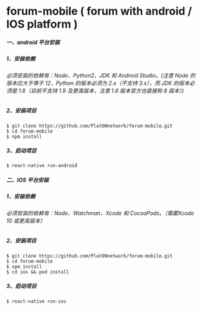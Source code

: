 # forum-mobile ( forum with android / IOS platform )


##### 一、android 平台安装
##### 1、安装依赖
###### 必须安装的依赖有：Node、Python2、JDK 和 Android Studio。(注意 Node 的版本应大于等于 12，Python 的版本必须为 2.x（不支持 3.x），而 JDK 的版本必须是 1.8（目前不支持 1.9 及更高版本，注意 1.8 版本官方也直接称 8 版本）)

##### 2、安装项目
```
$ git clone https://github.com/PlatONnetwork/forum-mobile.git
$ cd forum-mobile 
$ npm install
```
##### 3、启动项目
```
$ react-native run-android
```


##### 二、IOS 平台安装
##### 1、安装依赖
###### 必须安装的依赖有：Node、Watchman、Xcode 和 CocoaPods。（需要Xcode 10 或更高版本）

##### 2、安装项目
```
$ git clone https://github.com/PlatONnetwork/forum-mobile.git
$ cd forum-mobile
$ npm install
$ cd ios && pod install 
```
##### 3、启动项目
```
$ react-native run-ios
```
